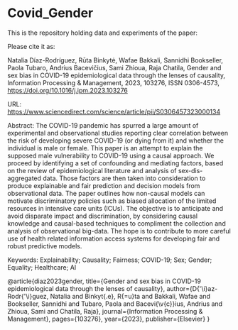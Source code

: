# Covid_Gender

This is the repository holding data and experiments of the paper:

Please cite it as:

Natalia Díaz-Rodríguez, Rūta Binkytė, Wafae Bakkali, Sannidhi Bookseller, Paola Tubaro, Andrius Bacevičius, Sami Zhioua, Raja Chatila,
Gender and sex bias in COVID-19 epidemiological data through the lenses of causality,
Information Processing & Management, 2023, 103276, ISSN 0306-4573, https://doi.org/10.1016/j.ipm.2023.103276

URL: https://www.sciencedirect.com/science/article/pii/S0306457323000134

Abstract: 
The COVID-19 pandemic has spurred a large amount of experimental and observational studies reporting clear correlation between the risk of 
developing severe COVID-19 (or dying from it) and whether the individual is male or female. This paper is an attempt to explain the supposed male 
vulnerability to COVID-19 using a causal approach. We proceed by identifying a set of confounding and mediating factors, based on the review of 
epidemiological literature and analysis of sex-dis-aggregated data. Those factors are then taken into consideration to produce explainable and fair 
prediction and decision models from observational data. The paper outlines how non-causal models can motivate discriminatory policies such as biased 
allocation of the limited resources in intensive care units (ICUs). The objective is to anticipate and avoid disparate impact and discrimination, by 
considering causal knowledge and causal-based techniques to compliment the collection and analysis of observational big-data. The hope is to contribute 
to more careful use of health related information access systems for developing fair and robust predictive models.

Keywords: Explainability; Causality; Fairness; COVID-19; Sex; Gender; Equality; Healthcare; AI


@article{diaz2023gender,
  title={Gender and sex bias in COVID-19 epidemiological data through the lenses of causality},
  author={D{\'\i}az-Rodr{\'\i}guez, Natalia and Binkyt{\.e}, R{\=u}ta and Bakkali, Wafae and Bookseller, Sannidhi and Tubaro, Paola and Bacevi{\v{c}}ius, Andrius and Zhioua, Sami and Chatila, Raja},
  journal={Information Processing \& Management},
  pages={103276},
  year={2023},
  publisher={Elsevier}
}
